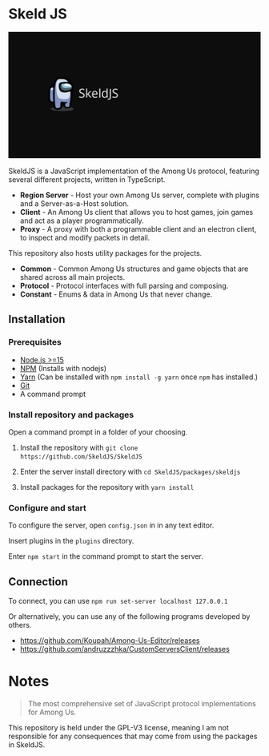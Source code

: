 # Skeld JS

![Alt text](asset/SkeldJSMain.png "Skeld JS")

SkeldJS is a JavaScript implementation of the Among Us protocol, featuring several different projects, written in TypeScript.
* **Region Server** - Host your own Among Us server, complete with plugins and a Server-as-a-Host solution.
* **Client** - An Among Us client that allows you to host games, join games and act as a player programmatically.
* **Proxy** - A proxy with both a programmable client and an electron client, to inspect and modify packets in detail.

This repository also hosts utility packages for the projects.
* **Common** - Common Among Us structures and game objects that are shared across all main projects.
* **Protocol** - Protocol interfaces with full parsing and composing.
* **Constant** - Enums & data in Among Us that never change.

## Installation
### Prerequisites
* [Node.js >=15](https://nodejs.org)
* [NPM](https://npmjs.org) (Installs with nodejs)
* [Yarn](https://yarnpkg.com) (Can be installed with `npm install -g yarn` once `npm` has installed.)
* [Git](https://git-scm.org)
* A command prompt

### Install repository and packages
Open a command prompt in a folder of your choosing.

1. Install the repository with `git clone https://github.com/SkeldJS/SkeldJS`

2. Enter the server install directory with `cd SkeldJS/packages/skeldjs`

3. Install packages for the repository with `yarn install`

### Configure and start
To configure the server, open `config.json` in in any text editor.

Insert plugins in the `plugins` directory.

Enter `npm start` in the command prompt to start the server.

## Connection
To connect, you can use `npm run set-server localhost 127.0.0.1`

Or alternatively, you can use any of the following programs developed by others.
* https://github.com/Koupah/Among-Us-Editor/releases
* https://github.com/andruzzzhka/CustomServersClient/releases

# Notes
> The most comprehensive set of JavaScript protocol implementations for Among Us.

This repository is held under the GPL-V3 license, meaning I am not responsible for any consequences that may come from using the packages in SkeldJS.